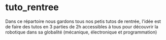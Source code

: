 # tuto_rentree
Dans ce répartoire nous gardons tous nos petis tutos de rentrée, l'idée est de faire des tutos en 3 parties de 2h accessibles à tous pour découvrir la robotique dans sa globalité (mécanique, électronique et programmation)
